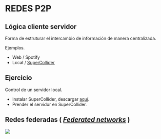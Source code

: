 # REDES P2P

## Lógica cliente servidor

Forma de estruturar el intercambio de información de manera centralizada. 

Ejemplos.
 
- Web / Spotify 
- Local / [SuperCollider](https://doc.sccode.org/Guides/ClientVsServer.html)

## Ejercicio

Control de un servidor local.  
- Instalar SuperCollider, descargar [aquí](https://supercollider.github.io/download). 
- Prender el servidor en SuperCollider.  


## Redes federadas ( [_Federated networks_](https://monoskop.org/Federated_networks) )

![](https://github.com/MarianneTeixido/ArteEnRed/blob/main/img/federacion.png)

	 
